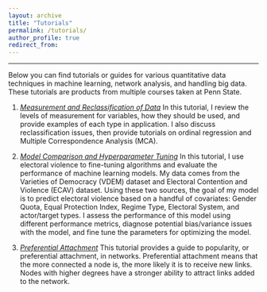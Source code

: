 ```yaml
---
layout: archive
title: "Tutorials"
permalink: /tutorials/
author_profile: true
redirect_from:
---
```


--------
Below you can find tutorials or guides for various quantitative data techniques in machine learning, network analysis, and handling big data. These tutorials are products from multiple courses taken at Penn State. 

1. [*Measurement and Reclassification of Data*](https://github.com/mdalton21/Tutorials/tree/main/Measurement)
In this tutorial, I review the levels of measurement for variables, how they should be used, and provide examples of each type in application. 
I also discuss reclassification issues, then provide tutorials on ordinal regression and Multiple Correspondence Analysis (MCA). 

2. [*Model Comparison and Hyperparameter Tuning*](https://github.com/mdalton21/Tutorials/tree/main/Model%20Tuning)
In this tutorial, I use electoral violence to fine-tuning algorithms and evaluate the performance of machine learning models. 
My data comes from the Varieties of Democracy (VDEM) dataset and Electoral Contention and Violence (ECAV) dataset. 
Using these two sources, the goal of my model is to predict electoral violence based on a handful of covariates: Gender Quota, Equal Protection Index, Regime Type, Electoral System, and actor/target types. 
I assess the performance of this model using different performance metrics, diagnose potential bias/variance issues with the model, and fine tune the parameters for optimizing the model.

3. [*Preferential Attachment*](https://github.com/mdalton21/Tutorials/tree/main/Preferential%20Attachment)
This tutorial provides a guide to popularity, or preferential attachment, in networks. Preferential attachment means that the more connected a node is, the more likely it is to receive new links. 
Nodes with higher degrees have a stronger ability to attract links added to the network.